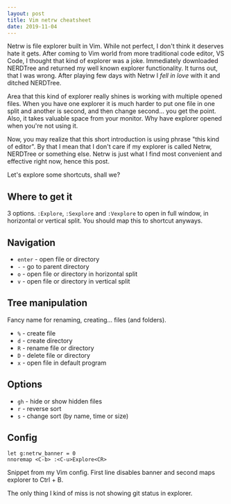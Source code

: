 ```yaml
---
layout: post
title: Vim netrw cheatsheet
date: 2019-11-04
---
```


Netrw is file explorer built in Vim. While not perfect, I don't think it
deserves hate it gets. After coming to Vim world from more traditional code
editor, VS Code, I thought that kind of explorer was a joke. Immediately
downloaded NERDTree and returned my well known explorer functionality. It turns
out, that I was wrong. After playing few days with Netrw I _fell in love_ with
it and ditched NERDTree.

Area that this kind of explorer really shines is working with multiple opened
files. When you have one explorer it is much harder to put one file in one
split and another is second, and then change second... you get the point. Also,
it takes valuable space from your monitor. Why have explorer opened when you're
not using it.

Now, you may realize that this short introduction is using phrase "this kind of
editor". By that I mean that I don't care if my explorer is called Netrw,
NERDTree or something else. Netrw is just what I find most convenient and
effective right now, hence this post.

Let's explore some shortcuts, shall we?

## Where to get it

3 options. `:Explore`, `:Sexplore` and `:Vexplore` to open in full window, in
horizontal or vertical split. You should map this to shortcut anyways.

## Navigation

- `enter` - open file or directory
- `-` - go to parent directory
- `o` - open file or directory in horizontal split
- `v` - open file or directory in vertical split

## Tree manipulation

Fancy name for renaming, creating... files (and folders).

- `%` - create file
- `d` - create directory
- `R` - rename file or directory
- `D` - delete file or directory
- `x` - open file in default program

## Options

- `gh` - hide or show hidden files
- `r` - reverse sort
- `s` - change sort (by name, time or size)

## Config

```text
let g:netrw_banner = 0
nnoremap <C-b> :<C-u>Explore<CR>
```

Snippet from my Vim config. First line disables banner and second maps explorer
to Ctrl + B.

The only thing I kind of miss is not showing git status in explorer.
